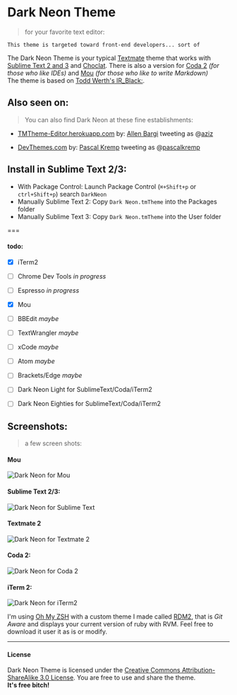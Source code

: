 # Dark Neon Theme
> for your favorite text editor:

`This theme is targeted toward front-end developers... sort of`

The Dark Neon Theme is your typical [Textmate](https://github.com/textmate/textmate) theme that works with [Sublime Text 2 and 3](http://www.sublimetext.com/) and [Choclat](https://chocolatapp.com/). There is also a version for [Coda 2](https://panic.com/coda/) *(for those who like IDEs)* and [Mou](http://mouapp.com/) *(for those who like to write Markdown)*  
The theme is based on [Todd Werth's IR_Black:](http://toddwerth.com/2007/03/29/ir_black-the-last-textmate-theme-youll-ever-need/). 

## Also seen on:

>You can also find Dark Neon at these fine establishments:

* [TMTheme-Editor.herokuapp.com](http://tmtheme-editor.herokuapp.com/) by: [Allen Bargi](https://github.com/aziz) tweeting as @[aziz](https://twitter.com/aziz) 

* [DevThemes.com](http://devthemez.com/themes/dark-neon) by: [Pascal Kremp](https://github.com/PascalKremp) tweeting as @[pascalkremp](https://twitter.com/pascalkremp)

## Install in Sublime Text 2/3:

* With Package Control: Launch Package Control (`⌘+Shift+p` or `ctrl+Shift+p`) search `DarkNeon` 
* Manually Sublime Text 2: Copy `Dark Neon.tmTheme` into the Packages folder
* Manually Sublime Text 3: Copy `Dark Neon.tmTheme` into the User folder

===

#### todo:

- [x] iTerm2
- [ ] Chrome Dev Tools *in progress*
- [ ] Espresso *in progress*
- [x] Mou
- [ ] BBEdit *maybe* 
- [ ] TextWrangler *maybe*
- [ ] xCode *maybe*
- [ ] Atom *maybe*
- [ ] Brackets/Edge *maybe*
- [ ] Dark Neon Light for SublimeText/Coda/iTerm2
- [ ] Dark Neon Eighties for SublimeText/Coda/iTerm2


## Screenshots:
> a few screen shots:

#### Mou
![Dark Neon for Mou](https://raw.githubusercontent.com/RainyDayMedia/Dark-Neon/master/Mou/mou-screenshots.png)

#### Sublime Text 2/3:
![Dark Neon for Sublime Text](https://raw.githubusercontent.com/RainyDayMedia/Dark-Neon/master/Textmate/sublime-screenshot.png)

#### Textmate 2
![Dark Neon for Textmate 2](https://raw.githubusercontent.com/RainyDayMedia/Dark-Neon/master/Textmate/textmate-screenshot.png)

#### Coda 2:
![Dark Neon for Coda 2](https://raw.githubusercontent.com/RainyDayMedia/Dark-Neon/master/Coda/coda-screenshot.png)

#### iTerm 2:
![Dark Neon for iTerm2](https://raw.githubusercontent.com/RainyDayMedia/Dark-Neon/master/iTerm2/iterm-screenshot.png)

I'm using [Oh My ZSH](https://github.com/robbyrussell/oh-my-zsh) with a custom theme I made called [RDM2](https://github.com/RainyDayMedia/oh-my-zsh-rdm-theme), that is *Git Aware* and displays your current version of ruby with RVM. Feel free to download it user it as is or modify. 

---
#### License

Dark Neon Theme is licensed under the [Creative Commons Attribution-ShareAlike 3.0 License](http://creativecommons.org/licenses/by-sa/3.0/). You are free to use and share the theme.   
**It's free bitch!**
